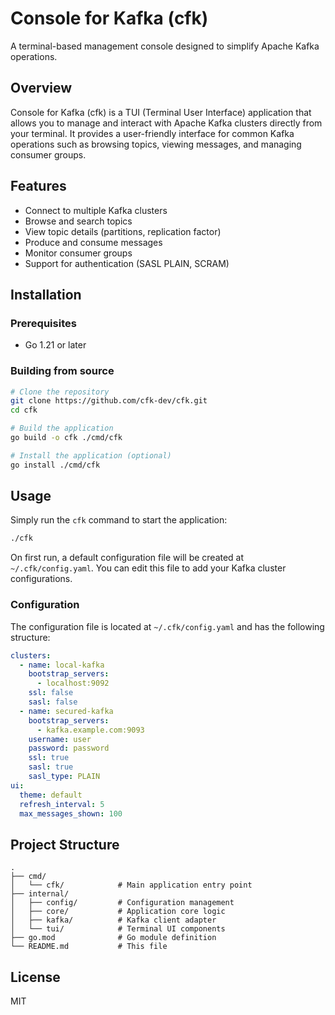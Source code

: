 # Console for Kafka (cfk)

A terminal-based management console designed to simplify Apache Kafka operations.

## Overview

Console for Kafka (cfk) is a TUI (Terminal User Interface) application that allows you to manage and interact with Apache Kafka clusters directly from your terminal. It provides a user-friendly interface for common Kafka operations such as browsing topics, viewing messages, and managing consumer groups.

## Features

- Connect to multiple Kafka clusters
- Browse and search topics
- View topic details (partitions, replication factor)
- Produce and consume messages
- Monitor consumer groups
- Support for authentication (SASL PLAIN, SCRAM)

## Installation

### Prerequisites

- Go 1.21 or later

### Building from source

```bash
# Clone the repository
git clone https://github.com/cfk-dev/cfk.git
cd cfk

# Build the application
go build -o cfk ./cmd/cfk

# Install the application (optional)
go install ./cmd/cfk
```

## Usage

Simply run the `cfk` command to start the application:

```bash
./cfk
```

On first run, a default configuration file will be created at `~/.cfk/config.yaml`. You can edit this file to add your Kafka cluster configurations.

### Configuration

The configuration file is located at `~/.cfk/config.yaml` and has the following structure:

```yaml
clusters:
  - name: local-kafka
    bootstrap_servers:
      - localhost:9092
    ssl: false
    sasl: false
  - name: secured-kafka
    bootstrap_servers:
      - kafka.example.com:9093
    username: user
    password: password
    ssl: true
    sasl: true
    sasl_type: PLAIN
ui:
  theme: default
  refresh_interval: 5
  max_messages_shown: 100
```

## Project Structure

```
.
├── cmd/
│   └── cfk/            # Main application entry point
├── internal/
│   ├── config/         # Configuration management
│   ├── core/           # Application core logic
│   ├── kafka/          # Kafka client adapter
│   └── tui/            # Terminal UI components
├── go.mod              # Go module definition
└── README.md           # This file
```

## License

MIT